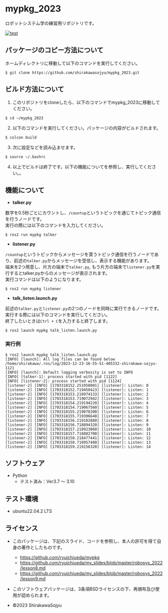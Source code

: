 # mypkg_2023
ロボットシステム学の練習用リポジトリです。

[![test](https://github.com/shirakawasojyu/mypkg_2023/actions/workflows/test.yml/badge.svg)](https://github.com/shirakawasojyu/mypkg_2023/actions/workflows/test.yml)

## パッケージのコピー方法について
ホームディレクトリに移動して以下のコマンドを実行してください。

```
$ git clone https://github.com/shirakawasojyu/mypkg_2023.git
```

## ビルド方法について

1. このリポジトリをcloneしたら、以下のコマンドでmypkg_2023に移動してください。
```
$ cd ~/mypkg_2023
```

2. 以下のコマンドを実行してください。パッケージの内容がビルドされます。
```
$ colcon build
```

3. 次に設定などを読み込ませます。
```
$ source ~/.bashrc
```

4. 以上でビルドは終了です。以下の機能についてを参照し、実行してください。。
 

## 機能について

* **talker.py**

数字を0.5秒ごとにカウントし、`/countup`というトピックを通じてトピック通信を行うノードです。  
実行の際には以下のコマンドを入力してください。

```
$ ros2 run mypkg talker
```

* **listener.py**

`/countup`というトピックからメッセージを貰うトピック通信を行うノードであり、前述の`talker.py`からメッセージを受信し、表示する機能があります。  
端末を2つ用意し、片方の端末で`talker.py`, もう片方の端末で`listener.py`を実行するとtalker.pyからのメッセージが表示されます。  
実行コマンドは以下のようになります。

```
$ ros2 run mypkg listener
```
* **talk_listen.launch.py**

前述の`talker.py`と`listener.py`の2つのノードを同時に実行できるノードです。  
実行する際には以下のコマンドを実行してください。  
終了したいときは`Ctrl + C`を入力すると終了します。

```
$ ros2 launch mypkg talk_listen.launch.py
```

### 実行例
```
$ ros2 launch mypkg talk_listen.launch.py
[INFO] [launch]: All log files can be found below /home/shirakawa/.ros/log/2023-12-23-16-55-51-405332-shirakawa-sojyu-1121
[INFO] [launch]: Default logging verbosity is set to INFO
[INFO] [talker-1]: process started with pid [1122]
[INFO] [listener-2]: process started with pid [1124]
[listener-2] [INFO] [1703318152.251958001] [listener]: Listen: 0
[listener-2] [INFO] [1703318152.719450423] [listener]: Listen: 1
[listener-2] [INFO] [1703318153.218974133] [listener]: Listen: 2
[listener-2] [INFO] [1703318153.719072942] [listener]: Listen: 3
[listener-2] [INFO] [1703318154.219194220] [listener]: Listen: 4
[listener-2] [INFO] [1703318154.719067560] [listener]: Listen: 5
[listener-2] [INFO] [1703318155.219078200] [listener]: Listen: 6
[listener-2] [INFO] [1703318155.719306640] [listener]: Listen: 7
[listener-2] [INFO] [1703318156.219102880] [listener]: Listen: 8
[listener-2] [INFO] [1703318156.718894320] [listener]: Listen: 9
[listener-2] [INFO] [1703318157.218923860] [listener]: Listen: 10
[listener-2] [INFO] [1703318157.718882700] [listener]: Listen: 11
[listener-2] [INFO] [1703318158.218477441] [listener]: Listen: 12
[listener-2] [INFO] [1703318158.718957480] [listener]: Listen: 13
[listener-2] [INFO] [1703318159.219156320] [listener]: Listen: 14
```
## ソフトウェア
* Python   
  * テスト済み：Ver3.7 ～ 3.10

## テスト環境
 * ubuntu22.04.2 LTS

## ライセンス
* このパッケージは、下記のスライド、コードを参照し、本人の許可を得て自身の著作としたものです。  
  * https://github.com/ryuichiueda/mypkg  
  * https://github.com/ryuichiueda/my_slides/blob/master/robosys_2022/lesson8.md  
  * https://github.com/ryuichiueda/my_slides/blob/master/robosys_2022/lesson9.md  

* このソフトウェアパッケージは、3条項BSDライセンスの下、再頒布及び使用が認められます。  
* ©2023 ShirakawaSojyu



